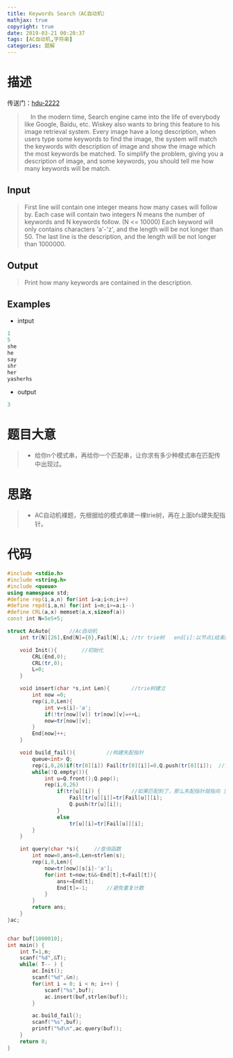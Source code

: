 ```yaml
---
title: Keywords Search（AC自动机）
mathjax: true
copyright: true
date: 2019-03-21 00:20:37
tags: [AC自动机,字符串]
categories: 题解
---
```

# 描述
传送门：[hdu-2222](http://acm.hdu.edu.cn/showproblem.php?pid=2222)

>&emsp;In the modern time, Search engine came into the life of everybody like Google, Baidu, etc.
Wiskey also wants to bring this feature to his image retrieval system.
Every image have a long description, when users type some keywords to find the image, the system will match the keywords with description of image and show the image which the most keywords be matched.
To simplify the problem, giving you a description of image, and some keywords, you should tell me how many keywords will be match.

<!--more-->
## Input
> First line will contain one integer means how many cases will follow by.
Each case will contain two integers N means the number of keywords and N keywords follow. (N <= 10000)
Each keyword will only contains characters 'a'-'z', and the length will be not longer than 50.
The last line is the description, and the length will be not longer than 1000000.

## Output
> Print how many keywords are contained in the description.

## Examples
* intput
```c++
1
5
she
he
say
shr
her
yasherhs
```
* output
```c++
3
```

# 题目大意
>* 给你n个模式串，再给你一个匹配串，让你求有多少种模式串在匹配传中出现过。

# 思路
>* AC自动机裸题，先根据给的模式串建一棵trie树，再在上面bfs建失配指针。

# 代码
```c++
#include <stdio.h>
#include <string.h>
#include <queue>
using namespace std;
#define rep(i,a,n) for(int i=a;i<n;i++)
#define repd(i,a,n) for(int i=n;i>=a;i--)
#define CRL(a,x) memset(a,x,sizeof(a))
const int N=5e5+5;

struct AcAuto{      //Ac自动机
    int tr[N][26],End[N]={0},Fail[N],L; //tr trie树   end[i]:以节点i结束的模式串个数

    void Init(){        //初始化
        CRL(End,0);
        CRL(tr,0);
        L=0;
    }

    void insert(char *s,int Len){       //trie树建立
        int now =0;
        rep(i,0,Len){
            int v=s[i]-'a';
            if(!tr[now][v]) tr[now][v]=++L;
            now=tr[now][v];
        }
        End[now]++;
    }

    void build_fail(){          //构建失配指针
        queue<int> Q;
        rep(i,0,26)if(tr[0][i]) Fail[tr[0][i]]=0,Q.push(tr[0][i]);  //使第一层（根为第0层）所有节点的失配指针指向root
        while(!Q.empty()){
            int u=Q.front();Q.pop();
            rep(i,0,26)
                if(tr[u][i]) {          //如果匹配到了，那么失配指针就指向 当前节点的父亲节点  的Fail指针指向的节点 的儿子节点中和当前节点一样的节点
                    Fail[tr[u][i]]=tr[Fail[u]][i];
                    Q.push(tr[u][i]);
                }
                else
                    tr[u][i]=tr[Fail[u]][i];
        }
    }

    int query(char *s){     //查询函数
        int now=0,ans=0,Len=strlen(s);
        rep(i,0,Len){
            now=tr[now][s[i]-'a'];
            for(int t=now;t&&~End[t];t=Fail[t]){
				ans+=End[t];
            	End[t]=-1;      //避免重复计数
			}
        }
        return ans;
    }
}ac;


char buf[1000010];
int main() {
    int T=1,n;
    scanf("%d",&T);
    while( T-- ) {
        ac.Init();
        scanf("%d",&n);
        for(int i = 0; i < n; i++) {
            scanf("%s",buf);
            ac.insert(buf,strlen(buf));
        }

        ac.build_fail();
        scanf("%s",buf);
        printf("%d\n",ac.query(buf));
    }
    return 0;
}

```

